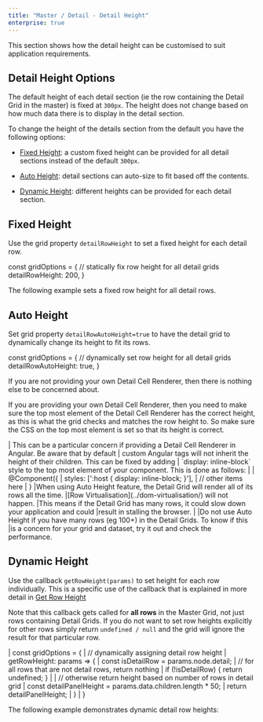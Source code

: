 ```yaml
---
title: "Master / Detail - Detail Height"
enterprise: true
---
```


This section shows how the detail height can be customised to suit application requirements.

## Detail Height Options


The default height of each detail section (ie the row containing the Detail Grid in the master) is fixed at `300px`. The height does not change based on how much data there is to display in the detail section.

To change the height of the details section from the default you have the following options:


- [Fixed Height](/master-detail-height/#fixed-height): a custom fixed height can be provided for all detail sections instead of the default `300px`.

- [Auto Height](/master-detail-height/#auto-height): detail sections can auto-size to fit based off the contents.

- [Dynamic Height](/master-detail-height/#dynamic-height): different heights can be provided for each detail section.

## Fixed Height

Use the grid property `detailRowHeight` to set a fixed height for each detail row.

<snippet>
const gridOptions = {
    // statically fix row height for all detail grids
    detailRowHeight: 200,
}
</snippet>

The following example sets a fixed row height for all detail rows.

<grid-example title='Fixed Detail Row Height' name='fixed-detail-row-height' type='generated' options='{ "enterprise": true, "exampleHeight": 575, "modules":["clientside", "masterdetail", "menu", "columnpanel"] }'></grid-example>

## Auto Height

Set grid property `detailRowAutoHeight=true` to have the detail grid to dynamically change its height to fit its rows.

<snippet>
const gridOptions = {
    // dynamically set row height for all detail grids
    detailRowAutoHeight: true,
}
</snippet>

<grid-example title='Auto Height' name='auto-height' type='generated' options='{ "enterprise": true, "exampleHeight": 600, "modules": ["clientside", "masterdetail"] }'></grid-example>

If you are not providing your own Detail Cell Renderer, then there is nothing else to be concerned about.

If you are providing your own Detail Cell Renderer, then you need to make sure the top most element of the
Detail Cell Renderer has the correct height, as this is what the grid checks and matches the row height to.
So make sure the CSS on the top most element is set so that its height is correct.

<framework-specific-section frameworks="angular">
| This can be a particular concern if providing a Detail Cell Renderer in Angular. Be aware that by default
| custom Angular tags will not inherit the height of their children. This can be fixed by adding
| `display: inline-block` style to the top most element of your component. This is done as follows:
|
</framework-specific-section>

<framework-specific-section frameworks="angular">
<snippet transform={false}>
| @Component({
|   styles: [':host { display: inline-block; }'],
|   // other items here
| }
</snippet>
</framework-specific-section>

<note>
|When using Auto Height feature, the Detail Grid will render all of its rows all the time.
|[Row Virtualisation](../dom-virtualisation/) will not happen.
|This means if the Detail Grid has many rows, it could slow down your application and could
|result in stalling the browser.
|
|Do not use Auto Height if you have many rows (eg 100+) in the Detail Grids. To know if this
|is a concern for your grid and dataset, try it out and check the performance.
</note>

## Dynamic Height

Use the callback `getRowHeight(params)` to set height for each row individually. This is a specific use of the callback that is explained in more detail in
[Get Row Height](/row-height/#getrowheight-callback)

<api-documentation source='grid-options/properties.json' section='styling' names='["getRowHeight"]'></api-documentation>

Note that this callback gets called for **all rows** in the Master Grid, not just rows containing Detail Grids. If you do not want to set row heights explicitly for other rows simply return `undefined / null` and the grid will ignore the result for that particular row.

<snippet>
| const gridOptions = {
|     // dynamically assigning detail row height
|     getRowHeight: params => {
|         const isDetailRow = params.node.detail;
|         // for all rows that are not detail rows, return nothing
|         if (!isDetailRow) { return undefined; }
|
|         // otherwise return height based on number of rows in detail grid
|         const detailPanelHeight = params.data.children.length * 50;
|         return detailPanelHeight;
|     }
| }
</snippet>

The following example demonstrates dynamic detail row heights:

<grid-example title='Dynamic Detail Row Height' name='dynamic-detail-row-height' type='generated' options='{ "enterprise": true, "modules": ["clientside", "masterdetail", "menu", "columnpanel"] }'></grid-example>
